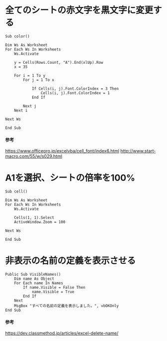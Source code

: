 # 全てのシートの赤文字を黒文字に変更する

```
Sub color()

Dim Ws As Worksheet
For Each Ws In Worksheets
    Ws.Activate
    
    y = Cells(Rows.Count, "A").End(xlUp).Row
    x = 35

    For i = 1 To y
        For j = 1 To x
    
            If Cells(i, j).Font.ColorIndex = 3 Then
                Cells(i, j).Font.ColorIndex = 1
            End If
    
        Next j
    Next i

Next Ws

End Sub
```

#### 参考
https://www.officepro.jp/excelvba/cell_font/index6.html
http://www.start-macro.com/55/w/s029.html

# A1を選択、シートの倍率を100%

```
Sub cell()

Dim Ws As Worksheet
For Each Ws In Worksheets
    Ws.Activate
    
    Cells(1, 1).Select
    ActiveWindow.Zoom = 100

Next Ws

End Sub
```

# 非表示の名前の定義を表示させる

```
Public Sub VisibleNames()
    Dim name As Object
    For Each name In Names
        If name.Visible = False Then
            name.Visible = True
        End If
    Next
    MsgBox "すべての名前の定義を表示しました。", vbOKOnly
End Sub
```

#### 参考
https://dev.classmethod.jp/articles/excel-delete-name/

